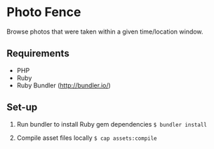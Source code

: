 Photo Fence
===========

Browse photos that were taken within a given time/location window.


Requirements
------------
* PHP
* Ruby
* Ruby Bundler (http://bundler.io/)


Set-up
------
1. Run bundler to install Ruby gem dependencies
``$ bundler install``

2. Compile asset files locally
``$ cap assets:compile``